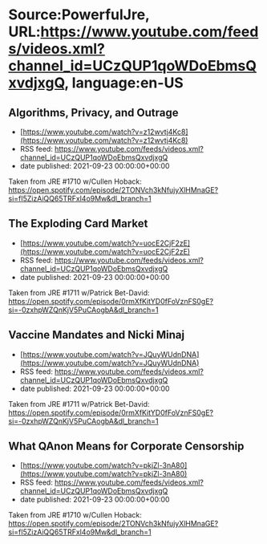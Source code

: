 # Source:PowerfulJre, URL:https://www.youtube.com/feeds/videos.xml?channel_id=UCzQUP1qoWDoEbmsQxvdjxgQ, language:en-US

## Algorithms, Privacy, and Outrage
 - [https://www.youtube.com/watch?v=z12wvtj4Kc8](https://www.youtube.com/watch?v=z12wvtj4Kc8)
 - RSS feed: https://www.youtube.com/feeds/videos.xml?channel_id=UCzQUP1qoWDoEbmsQxvdjxgQ
 - date published: 2021-09-23 00:00:00+00:00

Taken from JRE #1710 w/Cullen Hoback:
https://open.spotify.com/episode/2TONVch3kNfujyXlHMnaGE?si=fI5ZizAiQQ65TRFxl4o9Mw&dl_branch=1

## The Exploding Card Market
 - [https://www.youtube.com/watch?v=uocE2CjF2zE](https://www.youtube.com/watch?v=uocE2CjF2zE)
 - RSS feed: https://www.youtube.com/feeds/videos.xml?channel_id=UCzQUP1qoWDoEbmsQxvdjxgQ
 - date published: 2021-09-23 00:00:00+00:00

Taken from JRE #1711 w/Patrick Bet-David:
https://open.spotify.com/episode/0rmXfKitYD0fFoVznFS0gE?si=-0zxhpWZQnKjV5PuCAogbA&dl_branch=1

## Vaccine Mandates and Nicki Minaj
 - [https://www.youtube.com/watch?v=JQuyWUdnDNA](https://www.youtube.com/watch?v=JQuyWUdnDNA)
 - RSS feed: https://www.youtube.com/feeds/videos.xml?channel_id=UCzQUP1qoWDoEbmsQxvdjxgQ
 - date published: 2021-09-23 00:00:00+00:00

Taken from JRE #1711 w/Patrick Bet-David:
https://open.spotify.com/episode/0rmXfKitYD0fFoVznFS0gE?si=-0zxhpWZQnKjV5PuCAogbA&dl_branch=1

## What QAnon Means for Corporate Censorship
 - [https://www.youtube.com/watch?v=pkjZl-3nA80](https://www.youtube.com/watch?v=pkjZl-3nA80)
 - RSS feed: https://www.youtube.com/feeds/videos.xml?channel_id=UCzQUP1qoWDoEbmsQxvdjxgQ
 - date published: 2021-09-23 00:00:00+00:00

Taken from JRE #1710 w/Cullen Hoback:
https://open.spotify.com/episode/2TONVch3kNfujyXlHMnaGE?si=fI5ZizAiQQ65TRFxl4o9Mw&dl_branch=1

